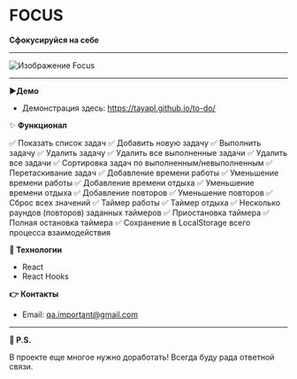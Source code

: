 # FOCUS
**Сфокусируйся на себе**

____

![Изображение Focus](https://sun9-31.userapi.com/impg/g3ESnsAOzXSUd1ZojsMMzTPcx9j59daC-WdnmQ/Q6o9DSDeOiA.jpg?size=1493x824&quality=96&sign=5b98c88db829f113522a45047af1712a&type=album)

____

▶️**Демо**

- Демонстрация здесь: <https://tayapl.github.io/to-do/>

✨ **Функционал**

✅ Показать список задач 
✅ Добавить новую задачу
✅ Выполнить задачу
✅ Удалить задачу
✅ Удалить все выполненные задачи
✅ Удалить все задачи
✅ Сортировка задач по выполненным/невыполненным
✅ Перетаскивание задач
✅ Добавление времени работы
✅ Уменьшение времени работы
✅ Добавление времени отдыха
✅ Уменьшение времени отдыха
✅ Добавление повторов
✅ Уменьшение повторов
✅ Сброс всех значений
✅ Таймер работы
✅ Таймер отдыха
✅ Несколько раундов (повторов) заданных таймеров
✅ Приостановка таймера
✅ Полная остановка таймера
✅ Сохранение в LocalStorage всего процесса взаимодействия

**🚀 Технологии**

- React
- React Hooks

**👉 Контакты**

- Email: qa.important@gmail.com

____

**📍 P.S.**

В проекте еще многое нужно доработать! Всегда буду рада ответной связи.
